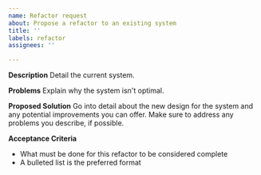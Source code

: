 ```yaml
---
name: Refactor request
about: Propose a refactor to an existing system
title: ''
labels: refactor
assignees: ''

---
```


**Description**
Detail the current system.

**Problems**
Explain why the system isn't optimal.

**Proposed Solution**
Go into detail about the new design for the system and any potential improvements you can offer. Make sure to address any problems you describe, if possible.

**Acceptance Criteria**
* What must be done for this refactor to be considered complete
* A bulleted list is the preferred format
